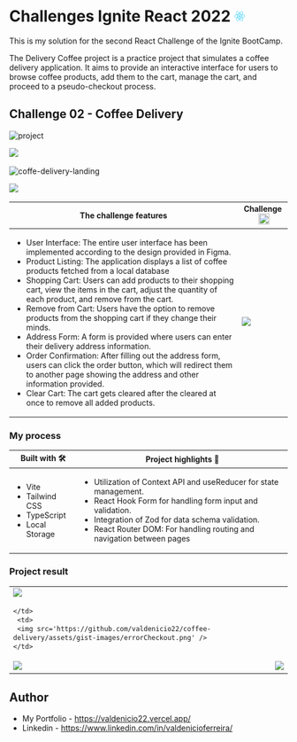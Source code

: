 # Challenges Ignite React 2022 <img width="20" height="20" src="https://raw.githubusercontent.com/devicons/devicon/master/icons/react/react-original.svg" />

<p>This is my solution for the second React Challenge of the Ignite BootCamp.</p>
<p>The Delivery Coffee project is a practice project that simulates a coffee delivery application. It aims to provide an interactive interface for users to browse coffee products, add them to the cart, manage the cart, and proceed to a pseudo-checkout process.</p>

## Challenge 02 - Coffee Delivery

![project](https://github.com/valdenicio22/coffee-delivery/assets/40251933/a3d67c0f-1c16-4918-9e0b-97f1ae56be82)


<img src="https://github.com/valdenicio22/coffee-delivery/assets/gist-images/project.png](https://github.com/valdenicio22/coffee-delivery/assets/40251933/a3d67c0f-1c16-4918-9e0b-97f1ae56be82" aling="center"/>

![coffe-delivery-landing](https://github.com/valdenicio22/coffee-delivery/assets/40251933/2ef68543-0c51-490e-8c5c-7b99aa9d10f9)


<img src="https://github.com/valdenicio22/coffee-delivery/assets/40251933/2ef68543-0c51-490e-8c5c-7b99aa9d10f9"/>

<table>
 <thead>
  <tr>
   <th>
    The challenge features
   </th>
   <th>
    Challenge &nbsp;<a href='https://www.figma.com/file/V21IOBwu69P4UgdWG6cFPx/Coffee-Delivery-%E2%80%A2-Desafio-React-(Copy)?node-id=2%3A12&mode=dev'><img width='20' height='20' src='https://github.com/valdenicio22/coffee-delivery/assets/gist-images/figma.png'></a>
   </th>
  </tr>
 </thead>
 <tbody>
  <tr>
   <td>
    <ul>
     <li>User Interface: The entire user interface has been implemented according to the design provided in Figma.</li>
     <li>Product Listing: The application displays a list of coffee products fetched from a local database</li>
      <li>Shopping Cart: Users can add products to their shopping cart, view the items in the cart, adjust the quantity of each product, and remove from the cart.</li>
     <li>Remove from Cart: Users have the option to remove products from the shopping cart if they change their minds.</li>
     <li>Address Form: A form is provided where users can enter their delivery address information.</li>
     <li>Order Confirmation: After filling out the address form, users can click the order button, which will redirect them to another page showing the address and other information provided.</li>
     <li>Clear Cart: The cart gets cleared after the  cleared at once to remove all added products.</li>
</ul>
   </td>
   <td>
    <img src="https://github.com/valdenicio22/coffee-delivery/assets/gist-images/project.png" />
   </td>
  </tr>
  
 </tbody>
</table>

### My process

<table>
 <thead>
  <tr>
   <th>Built with 🛠️</th>
   <th>Project highlights 🚀</th>
  </tr>
 </thead>
 <tbody>
  <tr>
   
   <td>
    <ul>
  <li>Vite</li>
  <li>Tailwind CSS </li>
  <li>TypeScript</li>
  <li>Local Storage</li>
</ul>
   </td>

   <td>
    <ul>
 <li>Utilization of Context API and useReducer for state management.</li>
 <li>React Hook Form for handling form input and validation.</li>
 <li>Integration of Zod for data schema validation.</li>
     <li>React Router DOM: For handling routing and navigation between pages</li>
</ul>
   </td>
  </tr>
 </tbody>
</table>

### Project result

<table>
  <body>
   <tr>
     <td>
     <img src='https://github.com/valdenicio22/coffee-delivery/assets/gist-images/landing.png' />
      
    </td>
     <td>
     <img src='https://github.com/valdenicio22/coffee-delivery/assets/gist-images/errorCheckout.png' />
    </td>
   </tr>
   <tr>
    <td>
     <img src='https://github.com/valdenicio22/coffee-delivery/assets/gist-images/filledCheckout.png' />
    </td>
     <td>
     <img src='https://github.com/valdenicio22/coffee-delivery/assets/gist-images/success.png' />
    </td>
   </tr>
  </body>
</table>

## Author

- My Portfolio - https://valdenicio22.vercel.app/
- Linkedin - https://www.linkedin.com/in/valdenicioferreira/
